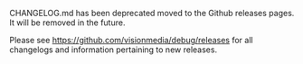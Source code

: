 CHANGELOG.md has been deprecated moved to the Github releases pages. It will be removed in the future.

Please see https://github.com/visionmedia/debug/releases for all changelogs and information pertaining
to new releases.
